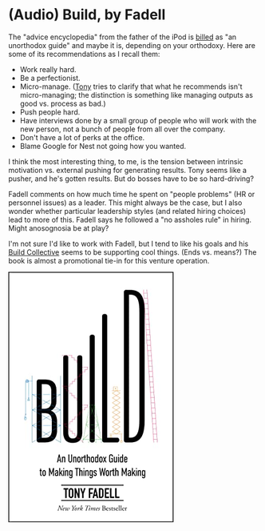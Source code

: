 # (Audio) Build, by Fadell

The "advice encyclopedia" from the father of the iPod is [billed][] as
"an unorthodox guide" and maybe it is, depending on your orthodoxy.
Here are some of its recommendations as I recall them:

[billed]: https://www.buildc.com/the-book "Build, the Book"


 * Work really hard.
 * Be a perfectionist.
 * Micro-manage. ([Tony][] tries to clarify that what he recommends
   isn't micro-managing; the distinction is something like managing
   outputs as good vs. process as bad.)
 * Push people hard.
 * Have interviews done by a small group of people who will work with
   the new person, not a bunch of people from all over the company.
 * Don't have a lot of perks at the office.
 * Blame Google for Nest not going how you wanted.

[Tony]: https://en.wikipedia.org/wiki/Tony_Fadell "Tony Fadell"


I think the most interesting thing, to me, is the tension between
intrinsic motivation vs. external pushing for generating results. Tony
seems like a pusher, and he's gotten results. But do bosses have to be
so hard-driving?

Fadell comments on how much time he spent on "people problems" (HR or
personnel issues) as a leader. This might always be the case, but I
also wonder whether particular leadership styles (and related hiring
choices) lead to more of this. Fadell says he followed a "no assholes
rule" in hiring. Might anosognosia be at play?

I'm not sure I'd like to work with Fadell, but I tend to like his
goals and his [Build Collective][] seems to be supporting cool things.
(Ends vs. means?) The book is almost a promotional tie-in for this
venture operation.

[Build Collective]: https://www.buildc.com/ "Build Collective"


![cover](cover.jpg)
